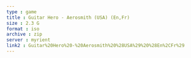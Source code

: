 ```yaml
---
type : game
title : Guitar Hero - Aerosmith (USA) (En,Fr)
size : 2.3 G
format : iso
archive : zip
server : myrient
link2 : Guitar%20Hero%20-%20Aerosmith%20%28USA%29%20%28En%2CFr%29
---
```

